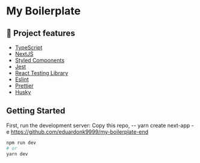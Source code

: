 
# My Boilerplate


## :hammer: Project features

- [TypeScript](https://www.typescriptlang.org/)
- [NextJS](https://nextjs.org/)
- [Styled Components](https://styled-components.com/)
- [Jest](https://jestjs.io/)
- [React Testing Library](https://testing-library.com/docs/react-testing-library/intro)
- [Eslint](https://eslint.org/)
- [Prettier](https://prettier.io/)
- [Husky](https://github.com/typicode/husky)

## Getting Started

First, run the development server:
Copy this repo,
-- yarn create next-app -e https://github.com/eduardonk9999/my-boilerplate-end


```bash
npm run dev
# or
yarn dev
```
